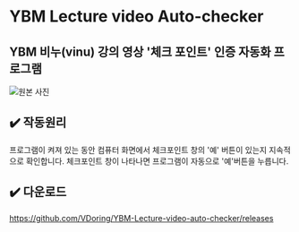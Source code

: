 # YBM Lecture video Auto-checker
## YBM 비누(vinu) 강의 영상 '체크 포인트' 인증 자동화 프로그램
![원본 사진](https://user-images.githubusercontent.com/50266731/159228715-fbc8e36e-dc15-40c7-ba2a-068d4e0a03a7.png)

## ✔️ 작동원리
프로그램이 켜져 있는 동안 컴퓨터 화면에서 체크포인트 창의 '예' 버튼이 있는지 지속적으로 확인합니다. 체크포인트 창이 나타나면 프로그램이 자동으로 '예'버튼을 누릅니다.

## ✔️ 다운로드
https://github.com/VDoring/YBM-Lecture-video-auto-checker/releases
